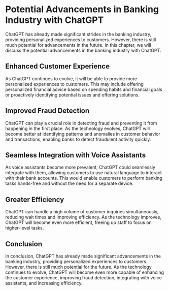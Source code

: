 Potential Advancements in Banking Industry with ChatGPT
===========================================================================================================

ChatGPT has already made significant strides in the banking industry, providing personalized experiences to customers. However, there is still much potential for advancements in the future. In this chapter, we will discuss the potential advancements in the banking industry with ChatGPT.

Enhanced Customer Experience
----------------------------

As ChatGPT continues to evolve, it will be able to provide more personalized experiences to customers. This may include offering personalized financial advice based on spending habits and financial goals or proactively identifying potential issues and offering solutions.

Improved Fraud Detection
------------------------

ChatGPT can play a crucial role in detecting fraud and preventing it from happening in the first place. As the technology evolves, ChatGPT will become better at identifying patterns and anomalies in customer behavior and transactions, enabling banks to detect fraudulent activity quickly.

Seamless Integration with Voice Assistants
------------------------------------------

As voice assistants become more prevalent, ChatGPT could seamlessly integrate with them, allowing customers to use natural language to interact with their bank accounts. This would enable customers to perform banking tasks hands-free and without the need for a separate device.

Greater Efficiency
------------------

ChatGPT can handle a high volume of customer inquiries simultaneously, reducing wait times and improving efficiency. As the technology improves, ChatGPT will become even more efficient, freeing up staff to focus on higher-level tasks.

Conclusion
----------

In conclusion, ChatGPT has already made significant advancements in the banking industry, providing personalized experiences to customers. However, there is still much potential for the future. As the technology continues to evolve, ChatGPT will become even more capable of enhancing the customer experience, improving fraud detection, integrating with voice assistants, and increasing efficiency.
